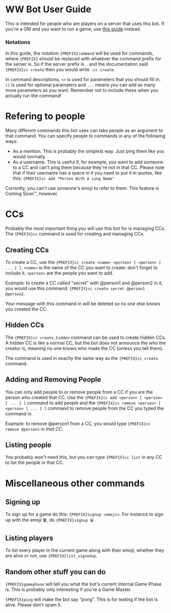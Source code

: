 # WW Bot User Guide
This is intended for people who are players on a server that uses this bot. If you're a GM
and you want to run a game, use [this guide](gmguide.md) instead.

### Notations
In this guide, the notation `{PREFIX}command` will be used for commands, where `{PREFIX}`
should be replaced with whatever the command prefix for the server is. So if the server prefix
is `.` and the documentation said `{PREFIX}cc create` then you would write `.cc create`.

In command descriptions, `<>` is used for parameters that you should fill in. `[]` is used for
optional paramaters and `...` means you can add as many more parameters as you want. Remember
not to include these when you actually run the command!

# Refering to people
Many different commands this bot uses can take people as an argument to that command. You can
specify people to commands in any of the following ways:
- As a mention. This is probably the simplest way. Just ping them like you would normally.
- As a username. This is useful if, for example, you want to add someone to a CC and can't ping
them because they're not in that CC. Please note that if their username has a space in it you 
need to put it in quotes, like this: `{PREFIX}cc add "Person With A Long Name"`

Currently, you can't use someone's emoji to refer to them. This feature is Coming Soon&trade;,
however.

# CCs
Probably the most important thing you will use this bot for is managing CCs. The `{PREFIX}cc`
command is used for creating and managing CCs.

## Creating CCs
To create a CC, use the `{PREFIX}cc create <name> <person> [ <person> [ ... ] ]`. `<name>` is the
name of the CC you want to create: don't forget to include it. `<person>` are the people you want
to add.

Example: to create a CC called "secret" with @person1 and @person2 in it, you would use this command:
`{PREFIX}cc create secret @person1 @person2`.

Your message with this command in will be deleted so no one else knows you created the CC.

## Hidden CCs
The `{PREFIX}cc create_hidden` command can be used to create hidden CCs. A hidden CC is like a
normal CC, but the bot does not announce the who the creator is, meaning no one knows who made the
CC (unless you tell them).

The command is used in exactly the same way as the `{PREFIX}cc create` command.

## Adding and Removing People
You can only add people to or remove people from a CC if you are the person who created that CC.
Use the `{PREFIX}cc add <person> [ <person> [ ... ] ]` command to add people and the
`{PREFIX}cc remove <person> [ <person> [ ... ] ]` command to remove people from the CC you
typed the command in.

Example: to remove @person1 from a CC, you would type `{PREFIX}cc remove @person1` *in that CC*.

## Listing people
You probably won't need this, but you can type `{PREFIX}cc list` in any CC to list the people in that
CC.

# Miscellaneous other commands
## Signing up
To sign up for a game do this: `{PREFIX}signup <emoji>`. For instance to sign up with the emoji
🗑, do `{PREFIX}signup 🗑`.

## Listing players
To list every player in the current game along with their emoji, whether they are alive or not, use
`{PREFIX}list_signedup`.

## Random other stuff you can do
`{PREFIX}gamephase` will tell you what the bot's current internal Game Phase is. This is probably
only interesting if you're a Game Master.

`{PREFIX}ping` will make the bot say "pong". This is for testing if the bot is alive. Please don't
spam it.
